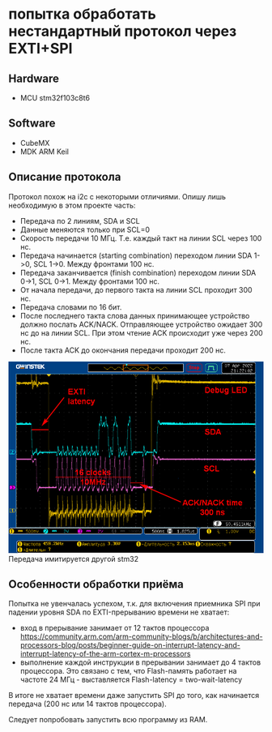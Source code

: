 # попытка обработать нестандартный протокол через EXTI+SPI

## Hardware
- MCU stm32f103c8t6

## Software
- CubeMX
- MDK ARM Keil 

## Описание протокола

Протокол похож на i2c с некоторыми отличиями. Опишу лишь необходимую в этом проекте часть:

- Передача по 2 линиям, SDA и SCL
- Данные меняются только при SCL=0
- Скорость передачи 10 МГц. Т.е. каждый такт на линии SCL через 100 нс.
- Передача начинается (starting combination) переходом линии SDA 1->0, SCL 1->0. Между фронтами 100 нс.
- Передача заканчивается (finish combination) переходом линии SDA 0->1, SCL 0->1. Между фронтами 100 нс.
- От начала передачи, до первого такта на линии SCL проходит 300 нс. 
- Передача словами по 16 бит.
- После последнего такта слова данных принимающее устройство должно послать ACK/NACK. Отправляющее устройство ожидает 300 нс до на линии SCL. При этом чтение ACK происходит уже через 200 нс.
- После такта ACK до окончания передачи проходит 200 нс.

![img](img.PNG)
Передача имитируется другой stm32

## Особенности обработки приёма

Попытка не увенчалась успехом, т.к. для включения приемника SPI при падении уровня SDA по EXTI-прерыванию времени не хватает:
- вход в прерывание занимает от 12 тактов процессора https://community.arm.com/arm-community-blogs/b/architectures-and-processors-blog/posts/beginner-guide-on-interrupt-latency-and-interrupt-latency-of-the-arm-cortex-m-processors
- выполнение каждой инструкции в прерывании занимает до 4 тактов процессора. Это связано с тем, что Flash-память работает на частоте 24 МГц - выставляется Flash-latency = two-wait-latency

В итоге не хватает времени даже запустить SPI до того, как начинается передача (200 нс или 14 тактов процессора).

Следует попробовать запустить всю программу из RAM.
